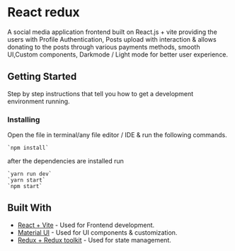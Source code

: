 # React redux

A social media application frontend built on React.js + vite providing the users with Profile Authentication, Posts upload with interaction & allows donating to the posts through various payments methods, smooth UI,Custom components, Darkmode / Light mode for better user experience.

## Getting Started

Step by step instructions that tell you how to get a development
environment running.

### Installing

Open the file in terminal/any file editor / IDE & run the following commands.

    `npm install` 

after the dependencies are installed run

    `yarn run dev` 
    `yarn start` 
    `npm start`

## Built With

- [React + Vite](https://vitejs.dev/guide/) - Used
  for Frontend development.
- [Material UI](https://mui.com/) - Used for UI components & customization.
- [Redux + Redux toolkit](https://redux-toolkit.js.org/) - Used for state management.




